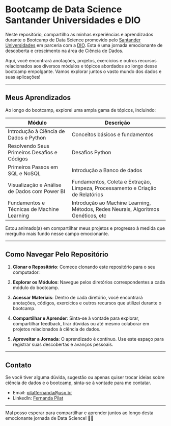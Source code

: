 # Bootcamp de Data Science Santander Universidades e DIO

Neste repositório, compartilho as minhas experiências e aprendizados durante o Bootcamp de Data Science promovido pelo [Santander Universidades](https://www.becas-santander.com/pt_br/index.html) em parceria com a [DIO](https://github.com/digitalinnovationone). Esta é uma jornada emocionante de descoberta e crescimento na área de Ciência de Dados.

Aqui, você encontrará anotações, projetos, exercícios e outros recursos relacionados aos diversos módulos e tópicos abordados ao longo desse bootcamp empolgante. Vamos explorar juntos o vasto mundo dos dados e suas aplicações!

---

## Meus Aprendizados

Ao longo do bootcamp, explorei uma ampla gama de tópicos, incluindo:

| Módulo | Descrição |
| ------ | --------- |
| Introdução à Ciência de Dados e Python| Conceitos básicos e fundamentos |
| Resolvendo Seus Primeiros Desafios e Códigos | Desafios Python |
| Primeiros Passos em SQL e NoSQL | Introdução a Banco de dados |
| Visualização e Análise de Dados com Power BI | Fundamentos, Coleta e Extração, Limpeza, Processamento e Criação de Relatórios |
| Fundamentos e Técnicas de Machine Learning | Introdução ao Machine Learning, Métodos, Redes Neurais, Algoritmos Genéticos, etc|


Estou animado(a) em compartilhar meus projetos e progresso à medida que mergulho mais fundo nesse campo emocionante.

---

## Como Navegar Pelo Repositório

1. **Clonar o Repositório**: Comece clonando este repositório para o seu computador:

2. **Explorar os Módulos**: Navegue pelos diretórios correspondentes a cada módulo do bootcamp.

3. **Acessar Materiais**: Dentro de cada diretório, você encontrará anotações, códigos, exercícios e outros recursos que utilizei durante o bootcamp.

4. **Compartilhar e Aprender**: Sinta-se à vontade para explorar, compartilhar feedback, tirar dúvidas ou até mesmo colaborar em projetos relacionados à ciência de dados.

5. **Aproveitar a Jornada**: O aprendizado é contínuo. Use este espaço para registrar suas descobertas e avanços pessoais.

---

## Contato

Se você tiver alguma dúvida, sugestão ou apenas quiser trocar ideias sobre ciência de dados e o bootcamp, sinta-se à vontade para me contatar.

- Email: pilatfernanda@usp.br
- LinkedIn: [Fernanda Pilat](https://www.linkedin.com/in/fernandapilat/)

---

Mal posso esperar para compartilhar e aprender juntos ao longo desta emocionante jornada de Data Science! 🚀✨

